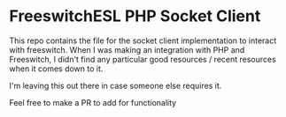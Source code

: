 # FreeswitchESL PHP Socket Client

This repo contains the file for the socket client implementation to interact with freeswitch.
When I was making an integration with PHP and Freeswitch, I didn't find any particular good resources / recent resources when it comes down to it.

I'm leaving this out there in case someone else requires it. 

Feel free to make a PR to add for functionality 
